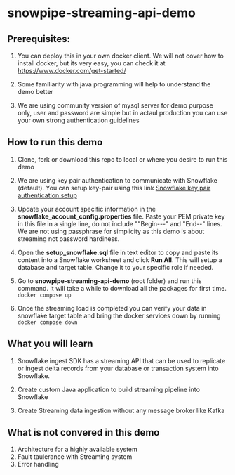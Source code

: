 # snowpipe-streaming-api-demo

## Prerequisites:

1. You can deploy this in your own docker client. We will not cover how to install docker, but its very easy, you can check it at https://www.docker.com/get-started/

2. Some familiarity with java programming will help to understand the demo better

3. We are using community version of mysql server for demo purpose only, user and password are simple but in actaul production you can use your own strong authentication guidelines


## How to run this demo

1.	Clone, fork or download this repo to local or where you desire to run this demo

2.	We are using key pair authentication to communicate with Snowflake (default). You can setup key-pair using this link [Snowflake key pair authentication setup](https://docs.snowflake.com/en/user-guide/key-pair-auth#configuring-key-pair-authentication)

3.	Update your account specific information in the **snowflake_account_config.properties** file. Paste your PEM private key in this file in a single line, do not include ""Begin---" and "End--" lines. We are not using passphrase for simplicity as this demo is about streaming not password hardiness.

4.	Open the **setup_snowflake.sql** file in text editor to copy and paste its content into a Snowflake worksheet and click **Run All**. This will setup a database and target table. Change it to your specific role if needed.

5.	Go to **snowpipe-streaming-api-demo** (root folder) and run this command. It will take a while to download all the packages for first time.
    `docker compose up`

6.	Once the streaming load is completed you can verify your data in snowflake target table and bring the docker services down by running
    `docker compose down`


## What you will learn

1. Snowflake ingest SDK has a streaming API that can be used to replicate or ingest delta records from your database or transaction system into Snowflake. 

2. Create custom Java application to build streaming pipeline into Snowflake

3. Create Streaming data ingestion without any message broker like Kafka

## What is not convered in this demo

1. Architecture for a highly available system
2. Fault taulerance with Streaming system
3. Error handling